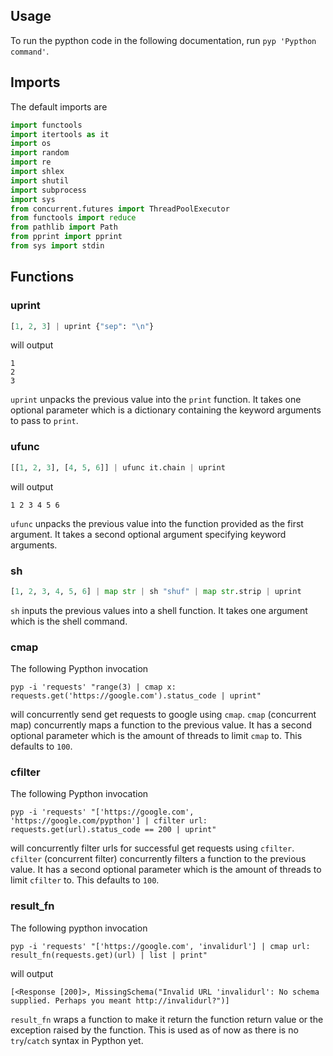 ## Usage

To run the pypthon code in the following documentation, run ``pyp 'Pypthon command'``.

## Imports

The default imports are

```python
import functools
import itertools as it
import os
import random
import re
import shlex
import shutil
import subprocess
import sys
from concurrent.futures import ThreadPoolExecutor
from functools import reduce
from pathlib import Path
from pprint import pprint
from sys import stdin
```

## Functions

### uprint

```python
[1, 2, 3] | uprint {"sep": "\n"}
```
will output
```
1
2
3
```

``uprint`` unpacks the previous value into the ``print`` function. It takes one optional parameter which is a dictionary containing the keyword arguments to pass to ``print``.

### ufunc

```python
[[1, 2, 3], [4, 5, 6]] | ufunc it.chain | uprint
```
will output
```
1 2 3 4 5 6
```

``ufunc`` unpacks the previous value into the function provided as the first argument. It takes a second optional argument specifying keyword arguments.

### sh

```python
[1, 2, 3, 4, 5, 6] | map str | sh "shuf" | map str.strip | uprint
```

``sh`` inputs the previous values into a shell function. It takes one argument which is the shell command.

### cmap

The following Pypthon invocation

```
pyp -i 'requests' "range(3) | cmap x: requests.get('https://google.com').status_code | uprint"
```

will concurrently send get requests to google using ``cmap``. ``cmap`` (concurrent map) concurrently maps a function to the previous value. It has a second optional parameter which is the amount of threads to limit ``cmap`` to. This defaults to ``100``.

### cfilter

The following Pypthon invocation

```
pyp -i 'requests' "['https://google.com', 'https://google.com/pypthon'] | cfilter url: requests.get(url).status_code == 200 | uprint"
```

will concurrently filter urls for successful get requests using ``cfilter``. ``cfilter`` (concurrent filter) concurrently filters a function to the previous value. It has a second optional parameter which is the amount of threads to limit ``cfilter`` to. This defaults to ``100``.


### result_fn

The following pypthon invocation

```
pyp -i 'requests' "['https://google.com', 'invalidurl'] | cmap url: result_fn(requests.get)(url) | list | print"
```
will output
```
[<Response [200]>, MissingSchema("Invalid URL 'invalidurl': No schema supplied. Perhaps you meant http://invalidurl?")]
```

``result_fn`` wraps a function to make it return the function return value or the exception raised by the function. This is used as of now as there is no ``try``/``catch`` syntax in Pypthon yet.
